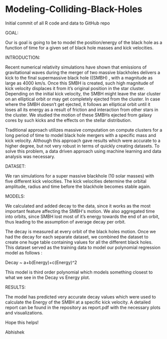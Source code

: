 # Modeling-Colliding-Black-Holes
Initial commit of all R code and data to GitHub repo

GOAL:

Our is goal is going to be to model the position/energy of the black hole as a function of time for a given set of black hole masses and kick velocities.

INTRODUCTION:

Recent numerical relativity simulations have shown that emissions of gravitational waves during the merger of two massive blackholes delivers a kick to the final supermassive black hole ((SMBH) , with a magnitude as large as 4000 km/s. Once this SMBH is created, such high magnitude of kick velocity displaces it from it’s original position in the star cluster. Depending on the initial kick velocity, the SMBH might leave the star cluster on an elliptical orbit or may get completely ejected from the cluster. In case where the SMBH doesn’t get ejected, it follows an elliptical orbit until it loses all its energy as a result of friction and interaction from other stars in the cluster. We studied the motion of these SMBHs ejected from galaxy cores by such kicks and the effects on the stellar distribution. 

Traditional approach utilizes massive computation on compute clusters for a long period of time to model black hole mergers with a specific mass and kick velocity. Although this approach gave results which were accurate to a higher degree, but not very robust in terms of quickly creating datasets. To solve this problem, a data driven approach using machine learning and data analysis was necessary. 

DATASET:

We ran simulations for a super massive blackhole (10 solar masses) with five different kick velocities. The kick velocities determine the orbital amplitude, radius and time before the blackhole becomes stable again.  

MODELS:

We calculated and added decay to the data, since it works as the most important feature affecting the SMBH's motion. We also aggregated time into orbits, since SMBH lost most of it’s energy towards the end of an orbit, thus leading to the assumption of average decay per orbit.

The decay is measured at every orbit of the black holes motion. Once we had the decay for each separate dataset, we combined the dataset to create one huge table containing values for all the different black holes. This dataset served as the training data to model our polynomial regression model as follows :

Decay ~ a+b(Energy)+c(Energy)^2

This model is third order polynomial which models something closest to what we see in the Decay vs Energy plot.

RESULTS:

The model has predicted very accurate decay values which were used to calculate the Energy of the SMBH at a specific kick velocity. 
A detailed report can be found in the repository as report.pdf with the necessary plots and visualizations.

Hope this helps!

Abhishek

